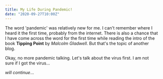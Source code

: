 ```yaml
---
title: My Life During Pandemic!
date: "2020-09-27T10:00Z"
---
```


The word 'pandemic' was relatively new for me. I can't remember where I heard it the first time, probably from the internet. There is also a chance that I have come across the word for the first time while reading the intro of the book **Tipping Point** by _Malcolm Gladwell_. But that's the topic of another blog.

Okay, no more pandemic talking. Let's talk about the virus first. I am not sure if I got the virus...

_will continue_...
